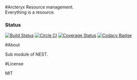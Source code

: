 #Arcteryx
Resource management.  
Everything is a resource. 

### Status
[![Build Status](https://travis-ci.org/bradwoo8621/arcteryx.svg?branch=master)](https://travis-ci.org/bradwoo8621/arcteryx) [![Circle CI](https://circleci.com/gh/bradwoo8621/arcteryx.svg?style=svg)](https://circleci.com/gh/bradwoo8621/arcteryx) [![Coverage Status](https://coveralls.io/repos/bradwoo8621/arcteryx/badge.svg?branch=master&service=github)](https://coveralls.io/github/bradwoo8621/arcteryx?branch=master) [![Codacy Badge](https://api.codacy.com/project/badge/grade/dfdf136aa5284406aa148081456da8f1)](https://www.codacy.com/app/bradwoo8621/arcteryx)

#About

Sub module of NEST.

#License

MIT
